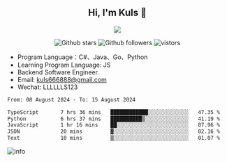 <h2 align="center"> Hi, I'm Kuls 👋 </h2>
<p align="center">
    <p align="center">
        <img src=" https://avatars.githubusercontent.com/u/42165104?s=460&u=5c7fbf0bce7d4b38a15a44676e6f64b529e47598&v=4"/>
    </p>
    <p align="center">
      <img src="https://img.shields.io/github/stars/hellokuls?style=social" alt="Github stars" />
      <img src="https://img.shields.io/github/followers/hellokuls?style=social" alt="Github followers" />
      <img src="https://visitor-badge.glitch.me/badge?page_id=hellokuls.readme" alt="vistors" />
    </p>
</p>

- Program Language：C#、Java、Go、Python
- Learning Program Language: JS
- Backend Software Engineer.
- Email: kuls666888@gmail.com
- Wechat: LLLLLLS123

<!--START_SECTION:waka-->

```txt
From: 08 August 2024 - To: 15 August 2024

TypeScript       7 hrs 36 mins   ████████████░░░░░░░░░░░░░   47.35 %
Python           6 hrs 37 mins   ██████████▒░░░░░░░░░░░░░░   41.19 %
JavaScript       1 hr 16 mins    ██░░░░░░░░░░░░░░░░░░░░░░░   07.96 %
JSON             20 mins         ▓░░░░░░░░░░░░░░░░░░░░░░░░   02.16 %
Text             10 mins         ▒░░░░░░░░░░░░░░░░░░░░░░░░   01.07 %
```

<!--END_SECTION:waka-->

![info](https://github-readme-stats.vercel.app/api?username=hellokuls&show_icons=true&count_private=true&hide=prs&theme=default_repocard)


